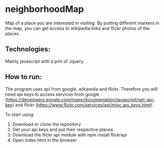 # neighborhoodMap

Map of a place you are interested in visiting. By putting different markers in the map, you can get access to wikipedia links and flickr photos of the places.

## Technologies:

Mainly javascript with a pint of Jquery.

## How to run:

The program uses api from google, wikipedia and flickr. Therefore you will need api keys to access services from google (https://developers.google.com/maps/documentation/javascript/get-api-key) and flickr (https://www.flickr.com/services/api/misc.api_keys.html).

To start using:

1. Download or clone the repository
2. Get your api keys and put their respective places
3. Download the flickr api module with npm install flickrapi
4. Open index.html in the browser


